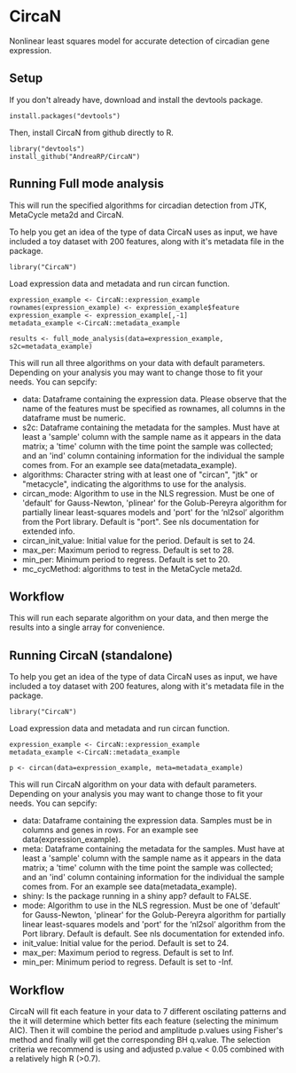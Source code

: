 # CircaN

Nonlinear least squares model for accurate detection of circadian gene expression.

## Setup
If you don't already have, download and install the devtools package.

```
install.packages("devtools") 
```
Then, install CircaN from github directly to R.
```
library("devtools")
install_github("AndreaRP/CircaN")
```

## Running Full mode analysis

This will run the specified algorithms for circadian detection from JTK, MetaCycle meta2d and CircaN.

To help you get an idea of the type of data CircaN uses as input, we have included a toy dataset with 200 features, along with it's metadata file in the package.

```
library("CircaN")
```
Load expression data and metadata and run circan function.

```
expression_example <- CircaN::expression_example
rownames(expression_example) <- expression_example$feature
expression_example <- expression_example[,-1]
metadata_example <-CircaN::metadata_example

results <- full_mode_analysis(data=expression_example, s2c=metadata_example)
```

This will run all three algorithms on your data with default parameters. Depending on your analysis you may want to change those to fit your needs. You can sepcify:

* data: Dataframe containing the expression data. Please observe that the name of the features must be specified as rownames, all columns in the dataframe must be numeric.
* s2c: Dataframe containing the metadata for the samples. Must have at least a 'sample' column with the sample name as it appears in the data matrix; a 'time' column with the time point the sample was collected; and an 'ind' column containing information for the individual the sample comes from. For an example see data(metadata_example).
* algorithms: Character string with at least one of "circan", "jtk" or "metacycle", indicating the algorithms to use for the analysis. 
* circan_mode: Algorithm to use in the NLS regression. Must be one of 'default' for Gauss-Newton, 'plinear' for the Golub-Pereyra algorithm for partially linear least-squares models and 'port' for the ‘nl2sol’ algorithm from the Port library. Default is "port". See nls documentation for extended info.
* circan_init_value: Initial value for the period. Default is set to 24.
* max_per: Maximum period to regress. Default is set to 28.
* min_per: Minimum period to regress. Default is set to 20.
* mc_cycMethod: algorithms to test in the MetaCycle meta2d.

## Workflow

This will run each separate algorithm on your data, and then merge the results into a single array for convenience.


## Running CircaN (standalone)

To help you get an idea of the type of data CircaN uses as input, we have included a toy dataset with 200 features, 
along with it's metadata file in the package.

```
library("CircaN")
```
Load expression data and metadata and run circan function.

```
expression_example <- CircaN::expression_example
metadata_example <-CircaN::metadata_example

p <- circan(data=expression_example, meta=metadata_example)
```


This will run CircaN algorithm on your data with default parameters. Depending on your analysis you may want to change
those to fit your needs. You can sepcify:

* data: Dataframe containing the expression data. Samples must be in columns and genes in rows. For an example see data(expression_example).
* meta: Dataframe containing the metadata for the samples. Must have at least a 'sample' column with the sample name as it appears in the data matrix; a 'time' column with the time point the sample was collected; and an 'ind' column containing information for the individual the sample comes from. For an example see data(metadata_example).
* shiny: Is the package running in a shiny app? default to FALSE.
* mode: Algorithm to use in the NLS regression. Must be one of 'default' for Gauss-Newton, 'plinear' for the Golub-Pereyra algorithm for partially linear least-squares models and 'port' for the ‘nl2sol’ algorithm from the Port library. Default is default. See nls documentation for extended info.
* init_value: Initial value for the period. Default is set to 24.
* max_per: Maximum period to regress. Default is set to Inf.
* min_per: Minimum period to regress. Default is set to -Inf.

## Workflow

CircaN will fit each feature in your data to 7 different oscilating patterns and the it will determine which better fits each feature (selecting the minimum AIC). Then it will combine the period and amplitude p.values using Fisher's method and finally will get the corresponding BH q.value. The selection criteria we recommend is using and adjusted p.value < 0.05 combined with a relatively high R (>0.7).
